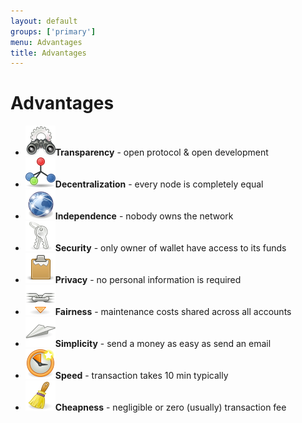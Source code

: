 ```yaml
---
layout: default
groups: ['primary']
menu: Advantages
title: Advantages
---
```


<h1>Advantages</h1>

<div>
	<ul class="big_icons">
		<li><img src="/static/images/advantages/transparency.png" /><b>Transparency</b> - open protocol &amp; open development</li>
		<li><img src="/static/images/advantages/decentralization.png" /><b>Decentralization</b> - every node is completely equal</li>
		<li><img src="/static/images/advantages/independence.png" /><b>Independence</b> - nobody owns the network</li>
		<li><img src="/static/images/advantages/security.png" /><b>Security</b> - only owner of wallet have access to its funds</li>
		<li><img src="/static/images/advantages/privacy.png" /><b>Privacy</b> - no personal information is required</li>
		<li><img src="/static/images/advantages/fairness.png" /><b>Fairness</b> - maintenance costs shared across all accounts</li>
		<li><img src="/static/images/advantages/simplicity.png" /><b>Simplicity</b> - send a money as easy as send an email</li>
		<li><img src="/static/images/advantages/speed.png" /><b>Speed</b> - transaction takes 10 min typically</li>
		<li><img src="/static/images/advantages/cheapness.png" /><b>Cheapness</b> - negligible or zero (usually) transaction fee</li>
	</ul>
</div>
